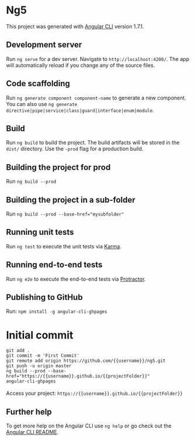 # Ng5

This project was generated with [Angular CLI](https://github.com/angular/angular-cli) version 1.7.1.

## Development server

Run `ng serve` for a dev server. Navigate to `http://localhost:4200/`. The app will automatically reload if you change any of the source files.

## Code scaffolding

Run `ng generate component component-name` to generate a new component. You can also use `ng generate directive|pipe|service|class|guard|interface|enum|module`.

## Build

Run `ng build` to build the project. The build artifacts will be stored in the `dist/` directory. Use the `-prod` flag for a production build.

## Building the project for prod

Run `ng build --prod`

## Building the project in a sub-folder

Run `ng build --prod --base-href="mysubfolder"`

## Running unit tests

Run `ng test` to execute the unit tests via [Karma](https://karma-runner.github.io).

## Running end-to-end tests

Run `ng e2e` to execute the end-to-end tests via [Protractor](http://www.protractortest.org/).


## Publishing to GitHub

Run:
`npm install -g angular-cli-ghpages`

# Initial commit
`git add .` <br>
`git commit -m 'First Commit'` <br>
`git remote add origin https://github.com/{{username}}/ng5.git` <br>
`git push -u origin master` <br>
`ng build --prod --base-href="https://{{username}}.github.io/{{projectFolder}}"` <br>
`angular-cli-ghpages` <br>
 <br>
Access your project: `https://{{username}}.github.io/{{projectFolder}}`


## Further help

To get more help on the Angular CLI use `ng help` or go check out the [Angular CLI README](https://github.com/angular/angular-cli/blob/master/README.md).
